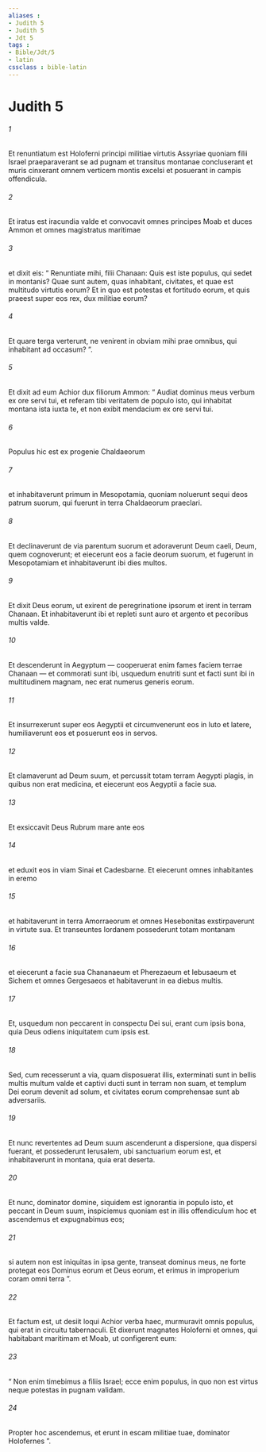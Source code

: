 ```yaml
---
aliases : 
- Judith 5
- Judith 5
- Jdt 5
tags : 
- Bible/Jdt/5
- latin
cssclass : bible-latin
---
```


# Judith 5

###### 1
Et renuntiatum est Holoferni principi militiae virtutis Assyriae quoniam filii Israel praeparaverant se ad pugnam et transitus montanae concluserant et muris cinxerant omnem verticem montis excelsi et posuerant in campis offendicula. 
###### 2
Et iratus est iracundia valde et convocavit omnes principes Moab et duces Ammon et omnes magistratus maritimae 
###### 3
et dixit eis: “ Renuntiate mihi, filii Chanaan: Quis est iste populus, qui sedet in montanis? Quae sunt autem, quas inhabitant, civitates, et quae est multitudo virtutis eorum? Et in quo est potestas et fortitudo eorum, et quis praeest super eos rex, dux militiae eorum? 
###### 4
Et quare terga verterunt, ne venirent in obviam mihi prae omnibus, qui inhabitant ad occasum? ”. 
###### 5
Et dixit ad eum Achior dux filiorum Ammon: “ Audiat dominus meus verbum ex ore servi tui, et referam tibi veritatem de populo isto, qui inhabitat montana ista iuxta te, et non exibit mendacium ex ore servi tui. 
###### 6
Populus hic est ex progenie Chaldaeorum 
###### 7
et inhabitaverunt primum in Mesopotamia, quoniam noluerunt sequi deos patrum suorum, qui fuerunt in terra Chaldaeorum praeclari. 
###### 8
Et declinaverunt de via parentum suorum et adoraverunt Deum caeli, Deum, quem cognoverunt; et eiecerunt eos a facie deorum suorum, et fugerunt in Mesopotamiam et inhabitaverunt ibi dies multos. 
###### 9
Et dixit Deus eorum, ut exirent de peregrinatione ipsorum et irent in terram Chanaan. Et inhabitaverunt ibi et repleti sunt auro et argento et pecoribus multis valde. 
###### 10
Et descenderunt in Aegyptum — cooperuerat enim fames faciem terrae Chanaan — et commorati sunt ibi, usquedum enutriti sunt et facti sunt ibi in multitudinem magnam, nec erat numerus generis eorum. 
###### 11
Et insurrexerunt super eos Aegyptii et circumvenerunt eos in luto et latere, humiliaverunt eos et posuerunt eos in servos. 
###### 12
Et clamaverunt ad Deum suum, et percussit totam terram Aegypti plagis, in quibus non erat medicina, et eiecerunt eos Aegyptii a facie sua. 
###### 13
Et exsiccavit Deus Rubrum mare ante eos 
###### 14
et eduxit eos in viam Sinai et Cadesbarne. Et eiecerunt omnes inhabitantes in eremo 
###### 15
et habitaverunt in terra Amorraeorum et omnes Hesebonitas exstirpaverunt in virtute sua. Et transeuntes Iordanem possederunt totam montanam 
###### 16
et eiecerunt a facie sua Chananaeum et Pherezaeum et Iebusaeum et Sichem et omnes Gergesaeos et habitaverunt in ea diebus multis. 
###### 17
Et, usquedum non peccarent in conspectu Dei sui, erant cum ipsis bona, quia Deus odiens iniquitatem cum ipsis est. 
###### 18
Sed, cum recesserunt a via, quam disposuerat illis, exterminati sunt in bellis multis multum valde et captivi ducti sunt in terram non suam, et templum Dei eorum devenit ad solum, et civitates eorum comprehensae sunt ab adversariis. 
###### 19
Et nunc revertentes ad Deum suum ascenderunt a dispersione, qua dispersi fuerant, et possederunt Ierusalem, ubi sanctuarium eorum est, et inhabitaverunt in montana, quia erat deserta. 
###### 20
Et nunc, dominator domine, siquidem est ignorantia in populo isto, et peccant in Deum suum, inspiciemus quoniam est in illis offendiculum hoc et ascendemus et expugnabimus eos; 
###### 21
si autem non est iniquitas in ipsa gente, transeat dominus meus, ne forte protegat eos Dominus eorum et Deus eorum, et erimus in improperium coram omni terra ”. 
###### 22
Et factum est, ut desiit loqui Achior verba haec, murmuravit omnis populus, qui erat in circuitu tabernaculi. Et dixerunt magnates Holoferni et omnes, qui habitabant maritimam et Moab, ut configerent eum: 
###### 23
“ Non enim timebimus a filiis Israel; ecce enim populus, in quo non est virtus neque potestas in pugnam validam. 
###### 24
Propter hoc ascendemus, et erunt in escam militiae tuae, dominator Holofernes ”.
